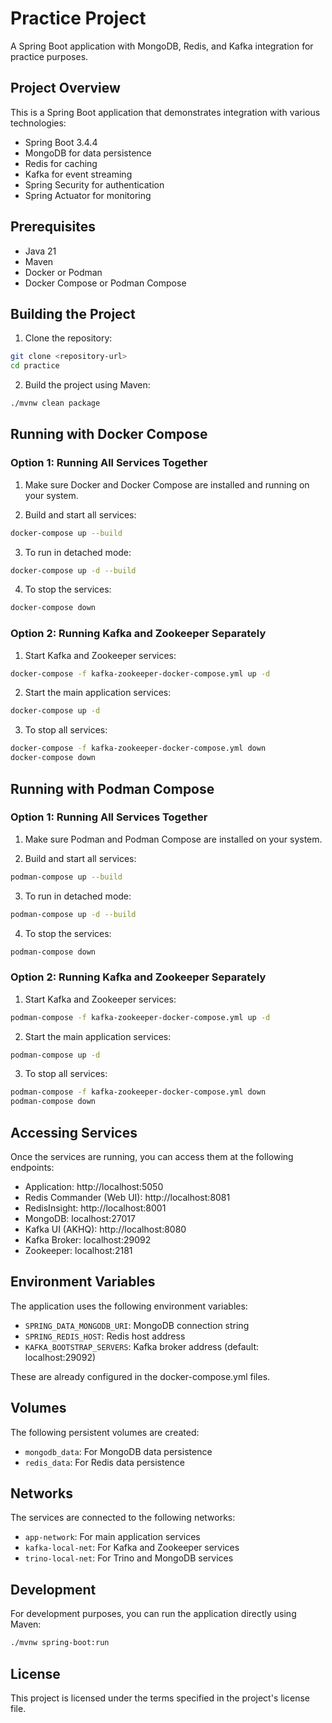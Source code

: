 # Practice Project

A Spring Boot application with MongoDB, Redis, and Kafka integration for practice purposes.

## Project Overview

This is a Spring Boot application that demonstrates integration with various technologies:
- Spring Boot 3.4.4
- MongoDB for data persistence
- Redis for caching
- Kafka for event streaming
- Spring Security for authentication
- Spring Actuator for monitoring

## Prerequisites

- Java 21
- Maven
- Docker or Podman
- Docker Compose or Podman Compose

## Building the Project

1. Clone the repository:
```bash
git clone <repository-url>
cd practice
```

2. Build the project using Maven:
```bash
./mvnw clean package
```

## Running with Docker Compose

### Option 1: Running All Services Together

1. Make sure Docker and Docker Compose are installed and running on your system.

2. Build and start all services:
```bash
docker-compose up --build
```

3. To run in detached mode:
```bash
docker-compose up -d --build
```

4. To stop the services:
```bash
docker-compose down
```

### Option 2: Running Kafka and Zookeeper Separately

1. Start Kafka and Zookeeper services:
```bash
docker-compose -f kafka-zookeeper-docker-compose.yml up -d
```

2. Start the main application services:
```bash
docker-compose up -d
```

3. To stop all services:
```bash
docker-compose -f kafka-zookeeper-docker-compose.yml down
docker-compose down
```

## Running with Podman Compose

### Option 1: Running All Services Together

1. Make sure Podman and Podman Compose are installed on your system.

2. Build and start all services:
```bash
podman-compose up --build
```

3. To run in detached mode:
```bash
podman-compose up -d --build
```

4. To stop the services:
```bash
podman-compose down
```

### Option 2: Running Kafka and Zookeeper Separately

1. Start Kafka and Zookeeper services:
```bash
podman-compose -f kafka-zookeeper-docker-compose.yml up -d
```

2. Start the main application services:
```bash
podman-compose up -d
```

3. To stop all services:
```bash
podman-compose -f kafka-zookeeper-docker-compose.yml down
podman-compose down
```

## Accessing Services

Once the services are running, you can access them at the following endpoints:

- Application: http://localhost:5050
- Redis Commander (Web UI): http://localhost:8081
- RedisInsight: http://localhost:8001
- MongoDB: localhost:27017
- Kafka UI (AKHQ): http://localhost:8080
- Kafka Broker: localhost:29092
- Zookeeper: localhost:2181

## Environment Variables

The application uses the following environment variables:
- `SPRING_DATA_MONGODB_URI`: MongoDB connection string
- `SPRING_REDIS_HOST`: Redis host address
- `KAFKA_BOOTSTRAP_SERVERS`: Kafka broker address (default: localhost:29092)

These are already configured in the docker-compose.yml files.

## Volumes

The following persistent volumes are created:
- `mongodb_data`: For MongoDB data persistence
- `redis_data`: For Redis data persistence

## Networks

The services are connected to the following networks:
- `app-network`: For main application services
- `kafka-local-net`: For Kafka and Zookeeper services
- `trino-local-net`: For Trino and MongoDB services

## Development

For development purposes, you can run the application directly using Maven:
```bash
./mvnw spring-boot:run
```

## License

This project is licensed under the terms specified in the project's license file. 